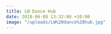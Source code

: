 ```yaml
---
title: LW Dance Hub
date: 2018-06-08 13:32:00 +10:00
image: "/uploads/LW%20dance%20hub.jpg"
---
```


